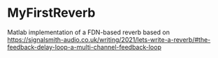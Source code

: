 # MyFirstReverb
Matlab implementation of a FDN-based reverb based on https://signalsmith-audio.co.uk/writing/2021/lets-write-a-reverb/#the-feedback-delay-loop-a-multi-channel-feedback-loop
